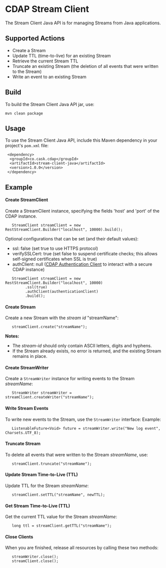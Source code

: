 # CDAP Stream Client
The Stream Client Java API is for managing Streams from Java applications.

## Supported Actions
 - Create a Stream
 - Update TTL (time-to-live) for an existing Stream
 - Retrieve the current Stream TTL
 - Truncate an existing Stream (the deletion of all events that were written to the Stream)
 - Write an event to an existing Stream

## Build
To build the Stream Client Java API jar, use:
```
mvn clean package
```

## Usage
To use the Stream Client Java API, include this Maven dependency in your project's ```pom.xml``` file:
```
 <dependency>
  <groupId>co.cask.cdap</groupId>
  <artifactId>stream-client-java</artifactId>
  <version>1.0.0</version>
 </dependency>
```
 
## Example
#### Create StreamClient
Create a StreamClient instance, specifying the fields 'host' and 'port' of the CDAP instance.
```
   StreamClient streamClient = new RestStreamClient.Builder("localhost", 10000).build();
```

Optional configurations that can be set (and their default values):
 - ssl: false (set true to use HTTPS protocol)
 - verifySSLCert: true (set false to suspend certificate checks; this allows self-signed certificates when SSL is true)
 - authClient: null ([CDAP Authentication Client](https://github.com/caskdata/cdap-clients/tree/develop/cdap-authentication-clients/java)
 to interact with a secure CDAP instance)
```
   StreamClient streamClient = new RestStreamClient.Builder("localhost", 10000)
         .ssl(true)
         .authClient(authenticationClient)
         .build();
```
 
#### Create Stream
Create a new Stream with the *stream id* "streamName":
```
   streamClient.create("streamName");
```
**Notes:**
 - The *stream-id* should only contain ASCII letters, digits and hyphens.
 - If the Stream already exists, no error is returned, and the existing Stream remains in place.
     
#### Create StreamWriter
Create a ```StreamWriter``` instance for writing events to the Stream *streamName*:
```
   StreamWriter streamWriter = streamClient.createWriter("streamName");
```

#### Write Stream Events
To write new events to the Stream, use the ```StreamWriter``` interface:
Example:
```
   ListenableFuture<Void> future = streamWriter.write("New log event", Charsets.UTF_8);
```

#### Truncate Stream
To delete all events that were written to the Stream *streamName*, use:
```
   streamClient.truncate("streamName");
```

#### Update Stream Time-to-Live (TTL)
Update TTL for the Stream *streamName*:
```
   streamClient.setTTL("streamName", newTTL);
```

#### Get Stream Time-to-Live (TTL)
Get the current TTL value for the Stream *streamName*:
```
   long ttl = streamClient.getTTL("streamName");
```

#### Close Clients
When you are finished, release all resources by calling these two methods:
```
   streamWriter.close();
   streamClient.close();  
```
